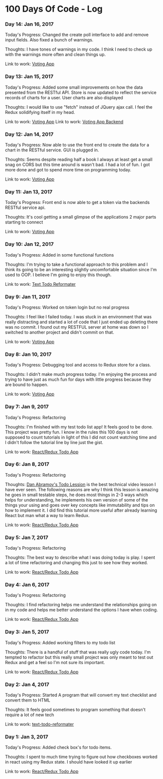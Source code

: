 # 100 Days Of Code - Log
### Day 14: Jan 16, 2017
Today's Progress: Changed the create poll interface to add and remove input fields. Also fixed a bunch of warnings.

Thoughts: I have tones of warnings in my code. I think I need to check up with the warnings more often and clean things up.

Link to work: [Voting App](https://github.com/MouseZero/voting-app)

### Day 13: Jan 15, 2017
Today's Progress: Added some small improvements on how the data presented from the RESTful API. Store is now updated to reflect the service records of charts for a user. User charts are also displayed

Thoughts: I would like to use "fetch" instead of JQuery ajax call. I feel the Redux solidifying itself in my head.

Link to work: [Voting App](https://github.com/MouseZero/voting-app)
Link to work: [Voting App Backend](https://github.com/MouseZero/voting-app-backend)

### Day 12: Jan 14, 2017
Today's Progress: Now able to use the front end to create the data for a chart in the RESTful service. GUI is plugged in.

Thoughts: Seems despite reading half a book I always at least get a small snag on CORS but this time around is wasn't bad. I had a lot of fun. I got more done and got to spend more time on programming today.

Link to work: [Voting App](https://github.com/MouseZero/voting-app)

### Day 11: Jan 13, 2017
Today's Progress: Front end is now able to get a token via the backends RESTful service api.

Thoughts: It's cool getting a small glimpse of the applications 2 major parts starting to connect

Link to work: [Voting App](https://github.com/MouseZero/voting-app)

### Day 10: Jan 12, 2017
Today's Progress: Added in some functional functions

Thoughts: I'm trying to take a functional approach to this problem and I think its going to be an interesting slightly uncomfortable situation since I'm used to OOP. I believe I'm going to enjoy this though.

Link to work: [Text Todo Reformater](https://github.com/MouseZero/text-todo-reformater)

### Day 9: Jan 11, 2017
Today's Progress: Worked on token login but no real progress

Thoughts: I feel like I failed today. I was stuck in an environment that was really distracting and started a lot of code that I just ended up deleting there was no commit. I found out my RESTFUL server at home was down so I switched to another project and didn't commit on that.

Link to work: [Voting App](https://github.com/MouseZero/voting-app)

### Day 8: Jan 10, 2017
Today's Progress: Debugging tool and access to Redux store for a class.

Thoughts: I didn't make much progress today. I'm enjoying the process and trying to have just as much fun for days with little progress because they are bound to happen.

Link to work: [Voting App](https://github.com/MouseZero/voting-app)

### Day 7: Jan 9, 2017
Today's Progress: Refactoring

Thoughts: I'm finished with my test todo list app! It feels good to be done. This project was pretty fun. I know in the rules this 100 days is not supposed to count tutorials in light of this I did not count watching time and I didn't follow the tutorial line by line just the gist.

Link to work: [React/Redux Todo App](https://github.com/MouseZero/redux-todo)

### Day 6: Jan 8, 2017
Today's Progress: Refactoring

Thoughts: [Dan Abramov's Todo Lession](https://egghead.io/lessons/javascript-redux-the-single-immutable-state-tree) is the best technical video lesson I have ever seen. The following reasons are why I think this lesson is amazing he goes in small testable steps, he does most things in 2-3 ways which helps for understanding, he implements his own version of some of the things your using and goes over key concepts like immutability and tips on how to implement it. I did find this tutorial more useful after already learning React but man what a way to learn Redux.

Link to work: [React/Redux Todo App](https://github.com/MouseZero/redux-todo)


### Day 5: Jan 7, 2017
Today's Progress: Refactoring

Thoughts: The best way to describe what I was doing today is play. I spent a lot of time refactoring and changing this just to see how they worked.

Link to work: [React/Redux Todo App](https://github.com/MouseZero/redux-todo)

### Day 4: Jan 6, 2017
Today's Progress: Refactoring

Thoughts: I find refactoring helps me understand the relationships going on in my code and helps me better understand the options I have when coding.

Link to work: [React/Redux Todo App](https://github.com/MouseZero/redux-todo)

### Day 3: Jan 5, 2017
Today's Progress: Added working filters to my todo list

Thoughts: There is a handful of stuff that was really ugly code today. I'm tempted to refactor but this really small project was only meant to test out Redux and get a feel so I'm not sure its important.

Link to work: [React/Redux Todo App](https://github.com/MouseZero/redux-todo)

### Day 2: Jan 4, 2017
Today's Progress: Started A program that will convert my text checklist and convert them to HTML

Thoughts: It feels good sometimes to program something that doesn't require a lot of new tech

Link to work: [text-todo-reformater](https://github.com/MouseZero/text-todo-reformater)


### Day 1: Jan 3, 2017
Today's Progress: Added check box's for todo items.

Thoughts: I spent to much time trying to figure out how checkboxes worked in react using my Redux state. I should have looked it up earlier

Link to work: [React/Redux Todo App](https://github.com/MouseZero/redux-todo)
